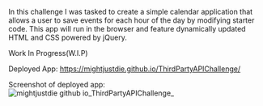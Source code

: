 In this challenge I was tasked to create a simple calendar application that allows a user to save events for each hour of the day by modifying starter code. This app will run in the browser and feature dynamically updated HTML and CSS powered by jQuery.

Work In Progress(W.I.P)

Deployed App:
https://mightjustdie.github.io/ThirdPartyAPIChallenge/

Screenshot of deployed app:
![mightjustdie github io_ThirdPartyAPIChallenge_](https://user-images.githubusercontent.com/102053940/216222409-2daacd0e-e80c-424c-a768-eb90490dc2f8.png)
